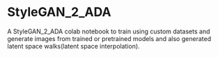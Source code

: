 # StyleGAN_2_ADA
A StyleGAN_2_ADA colab notebook to train using custom datasets and generate images from trained or pretrained models and also generated latent space walks(latent space interpolation).
